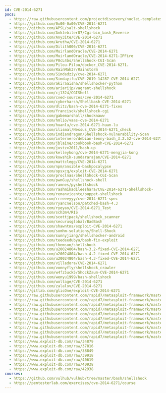 ```yaml
---
id: CVE-2014-6271
pocs:
  - https://raw.githubusercontent.com/projectdiscovery/nuclei-templates/master/cves/CVE-2014-6271.yaml
  - https://github.com/0x00-0x00/CVE-2014-6271
  - https://github.com/APSL/salt-shellshock
  - https://github.com/Anklebiter87/Cgi-bin_bash_Reverse
  - https://github.com/Any3ite/CVE-2014-6271
  - https://github.com/Aruthw/CVE-2014-6271
  - https://github.com/Dilith006/CVE-2014-6271
  - https://github.com/MuirlandOracle/CVE-2014-6271
  - https://github.com/MuirlandOracle/CVE-2014-6271-IPFire
  - https://github.com/P0cL4bs/ShellShock-CGI-Scan
  - https://github.com/Pilou-Pilou/docker_CVE-2014-6271.
  - https://github.com/RainMak3r/Rainstorm
  - https://github.com/Sindadziy/cve-2014-6271
  - https://github.com/Sindayifu/CVE-2019-14287-CVE-2014-6271
  - https://github.com/akiraaisha/shellshocker-python
  - https://github.com/ariarijp/vagrant-shellshock
  - https://github.com/cj1324/CGIShell
  - https://github.com/cved-sources/cve-2014-6271
  - https://github.com/cyberharsh/Shellbash-CVE-2014-6271
  - https://github.com/dlitz/bash-cve-2014-6271-fixes
  - https://github.com/francisck/shellshock-cgi
  - https://github.com/gabemarshall/shocknaww
  - https://github.com/hmlio/vaas-cve-2014-6271
  - https://github.com/huanlu/cve-2014-6271-huan-lu
  - https://github.com/ilismal/Nessus_CVE-2014-6271_check
  - https://github.com/indiandragon/Shellshock-Vulnerability-Scan
  - https://github.com/internero/debian-lenny-bash_3.2.52-cve-2014-6271
  - https://github.com/jblaine/cookbook-bash-CVE-2014-6271
  - https://github.com/justzx2011/bash-up
  - https://github.com/kelleykong/cve-2014-6271-mengjia-kong
  - https://github.com/kowshik-sundararajan/CVE-2014-6271
  - https://github.com/mattclegg/CVE-2014-6271
  - https://github.com/npm/ansible-bashpocalypse
  - https://github.com/opsxcq/exploit-CVE-2014-6271
  - https://github.com/proclnas/ShellShock-CGI-Scan
  - https://github.com/pwnGuy/shellshock-shell
  - https://github.com/ramnes/pyshellshock
  - https://github.com/rashmikadileeshara/CVE-2014-6271-Shellshock-
  - https://github.com/renanvicente/puppet-shellshock
  - https://github.com/rrreeeyyy/cve-2014-6271-spec
  - https://github.com/ryancnelson/patched-bash-4.3
  - https://github.com/ryeyao/CVE-2014-6271_Test
  - https://github.com/sch3m4/RIS
  - https://github.com/scottjpack/shellshock_scanner
  - https://github.com/securusglobal/BadBash
  - https://github.com/shawntns/exploit-CVE-2014-6271
  - https://github.com/somhm-solutions/Shell-Shock
  - https://github.com/sunnyjiang/shellshocker-android
  - https://github.com/teedeedubya/bash-fix-exploit
  - https://github.com/themson/shellshock
  - https://github.com/u20024804/bash-3.2-fixed-CVE-2014-6271
  - https://github.com/u20024804/bash-4.2-fixed-CVE-2014-6271
  - https://github.com/u20024804/bash-4.3-fixed-CVE-2014-6271
  - https://github.com/villadora/CVE-2014-6271
  - https://github.com/vonnyfly/shellshock_crawler
  - https://github.com/w4fz5uck5/ShockZaum-CVE-2014-6271
  - https://github.com/wenyu1999/bash-shellshock
  - https://github.com/woltage/CVE-2014-6271
  - https://github.com/zalalov/CVE-2014-6271
  - https://gitlab.com/glicOne/exploit-CVE-2014-6271
  - https://raw.githubusercontent.com/rapid7/metasploit-framework/master/modules/auxiliary/scanner/http/apache_mod_cgi_bash_env.rb
  - https://raw.githubusercontent.com/rapid7/metasploit-framework/master/modules/auxiliary/server/dhclient_bash_env.rb
  - https://raw.githubusercontent.com/rapid7/metasploit-framework/master/modules/exploits/linux/http/advantech_switch_bash_env_exec.rb
  - https://raw.githubusercontent.com/rapid7/metasploit-framework/master/modules/exploits/linux/http/ipfire_bashbug_exec.rb
  - https://raw.githubusercontent.com/rapid7/metasploit-framework/master/modules/exploits/multi/ftp/pureftpd_bash_env_exec.rb
  - https://raw.githubusercontent.com/rapid7/metasploit-framework/master/modules/exploits/multi/http/apache_mod_cgi_bash_env_exec.rb
  - https://raw.githubusercontent.com/rapid7/metasploit-framework/master/modules/exploits/multi/http/cups_bash_env_exec.rb
  - https://raw.githubusercontent.com/rapid7/metasploit-framework/master/modules/exploits/osx/local/vmware_bash_function_root.rb
  - https://raw.githubusercontent.com/rapid7/metasploit-framework/master/modules/exploits/unix/dhcp/bash_environment.rb
  - https://raw.githubusercontent.com/rapid7/metasploit-framework/master/modules/exploits/unix/smtp/qmail_bash_env_exec.rb
  - https://www.exploit-db.com/raw/34879
  - https://www.exploit-db.com/raw/37816
  - https://www.exploit-db.com/raw/38849
  - https://www.exploit-db.com/raw/39918
  - https://www.exploit-db.com/raw/40619
  - https://www.exploit-db.com/raw/40938
  - https://www.exploit-db.com/raw/42938
courses:
  - https://github.com/vulhub/vulhub/tree/master/bash/shellshock
  - https://pentesterlab.com/exercises/cve-2014-6271/course
---
```

